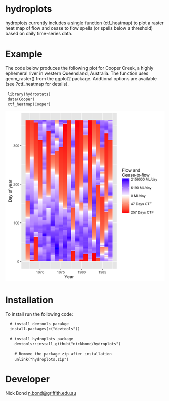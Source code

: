 <!-- README.md is generated from README.Rmd. Please edit that file -->
hydroplots
==========

hydroplots currently includes a single function (ctf\_heatmap) to plot a raster heat map of flow and cease to flow spells (or spells below a threshold) based on daily time-series data.

Example
=======

The code below produces the following plot for Cooper Creek, a highly ephemeral river in western Queensland, Australia. The function uses geom\_raster() from the ggplot2 package. Addtional options are available (see ?ctf\_heatmap for details).

     library(hydrostats)
     data(Cooper)
     ctf_heatmap(Cooper)

![Alt tag](https://github.com/nickbond/hydroplots/raw/master/ctf_heatmap.png "CTF Heatmap")

Installation
============

To install run the following code:

      # install devtools pacakge
      install.packages(c("devtools"))

      # install hydroplots package
        devtools::install_github("nickbond/hydroplots")

        # Remove the package zip after installation
        unlink("hydroplots.zip")

Developer
=========

Nick Bond <n.bond@griffith.edu.au>
